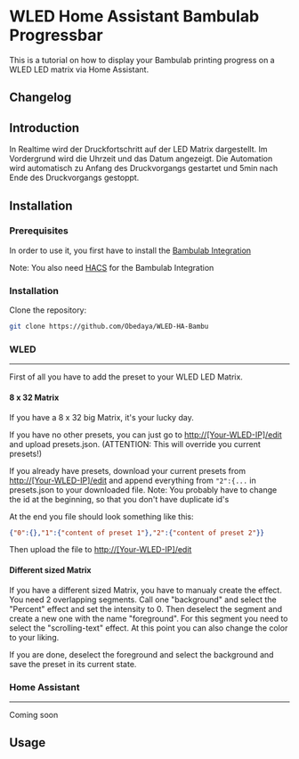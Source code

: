 # WLED Home Assistant Bambulab Progressbar
This is a tutorial on how to display your Bambulab printing progress on a WLED LED matrix via Home Assistant.  

## Changelog

## Introduction
In Realtime wird der Druckfortschritt auf der LED Matrix dargestellt. Im Vordergrund wird die Uhrzeit und das Datum angezeigt. Die Automation wird automatisch zu Anfang des Druckvorgangs gestartet und 5min nach Ende des Druckvorgangs gestoppt. 

## Installation
### Prerequisites

In order to use it, you first have to install the [Bambulab Integration](https://github.com/greghesp/ha-bambulab)

Note: You also need [HACS](https://hacs.xyz/docs/setup/download/) for the Bambulab Integration

### Installation

Clone the repository:
```bash
git clone https://github.com/Obedaya/WLED-HA-Bambu
```

### WLED
---
First of all you have to add the preset to your WLED LED Matrix.

#### 8 x 32 Matrix
If you have a 8 x 32 big Matrix, it's your lucky day.

If you have no other presets, you can just go to [http://[Your-WLED-IP]/edit](http://[Your-WLED-IP]/edit) and upload presets.json. (ATTENTION: This will override you current presets!)

If you already have presets, download your current presets from [http://[Your-WLED-IP]/edit](http://[Your-WLED-IP]/edit) and append everything from `"2":{...` in presets.json to your downloaded file. 
Note: You probably have to change the id at the beginning, so that you don't have duplicate id's

At the end you file should look something like this:
```json
{"0":{},"1":{"content of preset 1"},"2":{"content of preset 2"}}
```
Then upload the file to [http://[Your-WLED-IP]/edit](http://[Your-WLED-IP]/edit)

#### Different sized Matrix

If you have a different sized Matrix, you have to manualy create the effect. You need 2 overlapping segments. Call one "background" and select the "Percent" effect and set the intensity to 0. Then deselect the segment and create a new one with the name "foreground". For this segment you need to select the "scrolling-text" effect. At this point you can also change the color to your liking.

If you are done, deselect the foreground and select the background and save the preset in its current state.

### Home Assistant
---
Coming soon

## Usage

